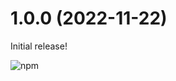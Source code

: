 # 1.0.0 (2022-11-22)

Initial release!

![npm](https://media.giphy.com/media/s2qXK8wAvkHTO/giphy.gif)
